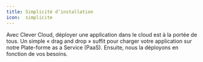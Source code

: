 ```yaml
---
title: Simplicité d’installation
icon:  simplicite
---
```

Avec Clever Cloud, déployer une application dans le cloud est à la portée de
tous. Un simple « drag and drop » suffit pour charger votre application sur
notre Plate-forme as a Service (PaaS). Ensuite, nous la déployons en fonction
de vos besoins. 
